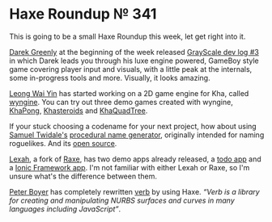 [_template]: ../templates/roundup.html
[date]: / "2015-10-20 14:30:00"
[modified]: / "2015-10-20 14:30:00"
[published]: / "2015-10-20 14:30:00"
[“”]: a ""
# Haxe Roundup № 341

This is going to be a small Haxe Roundup this week, let get right into it.

[Darek Greenly][tw1] at the beginning of the week released [GrayScale dev log #3][l1]
in which Darek leads you through his luxe engine powered, GameBoy style game covering
player input and visuals, with a little peak at the internals, some in-progress
tools and more. Visually, it looks amazing.

[Leong Wai Yin][tw2] has started working on a 2D game engine for Kha, called
[wyngine][l2]. You can try out three demo games created with wyngine, [KhaPong][l3],
[Khasteroids][l4] and [KhaQuadTree][l5].

If your stuck choosing a codename for your next project, how about using 
[Samuel Twidale's][tw3] [procedural name generator][l6], originally intended for 
naming roguelikes. And its [open source][l7].

[Lexah][l10], a fork of [Raxe][l11], has two demo apps already released, 
a [todo app][l8] and a [Ionic Framework app][l9]. I'm not familiar with either 
Lexah or Raxe, so I'm unsure what's the difference between them.

[Peter Boyer][tw4] has completely rewritten [verb][l12] by using Haxe. _“Verb is
a library for creating and manipulating NURBS surfaces and curves in many 
languages including JavaScript”_.

[tw4]: https://twitter.com/ptrbyr "@ptrbyr"
[tw3]: https://twitter.com/Sam_Twidale "@Sam_Twidale"
[tw2]: https://twitter.com/laxa88 "@laxa88"
[tw1]: https://twitter.com/Zielakpl "@Zielakpl"

[l12]: http://verbnurbs.com/ "Verb - Open source, cross-platform NURBS"
[l11]: https://github.com/nondev/raxe "Raxe on GitHub"
[l10]: https://github.com/Peekmo/lexah "Lexah on GitHub"
[l9]: https://github.com/Peekmo/lexah-ionicsample "Lexah Ionic Framework App on GitHub"
[l8]: https://github.com/Peekmo/lexah-todoapp "Lexah Todo App on GitHub"
[l7]: https://github.com/Tw1ddle/MarkovNameGenerator "Markov Name Generator on GitHub"
[l6]: http://www.samcodes.co.uk/project/markov-namegen/ "Procedural Name Generator"
[l5]: http://coinflipstudios.com/khaquadtree "KhaQuadTree = Wyngine Game Demo"
[l4]: http://coinflipstudios.com/khasteroids "Khasteroids - Wyngine Game Demo"
[l3]: http://coinflipstudios.com/khapong "KhaPong - Wyngine Game Demo"
[l2]: https://github.com/laxa88/wyngine "Wyngine on GitHub"
[l1]: http://darekgreenly.com/grayscale-dev-log-3 "GrayScale Dev Log #3"